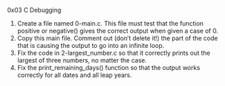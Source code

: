 0x03 C Debugging

1. Create a file named 0-main.c. This file must test that the function positive or negative() gives the correct output when given a case of 0.
2. Copy this main file. Comment out (don’t delete it!) the part of the code that is causing the output to go into an infinite loop.
3. Fix the code in 2-largest_number.c so that it correctly prints out the largest of three numbers, no matter the case.
4. Fix the print_remaining_days() function so that the output works correctly for all dates and all leap years.

